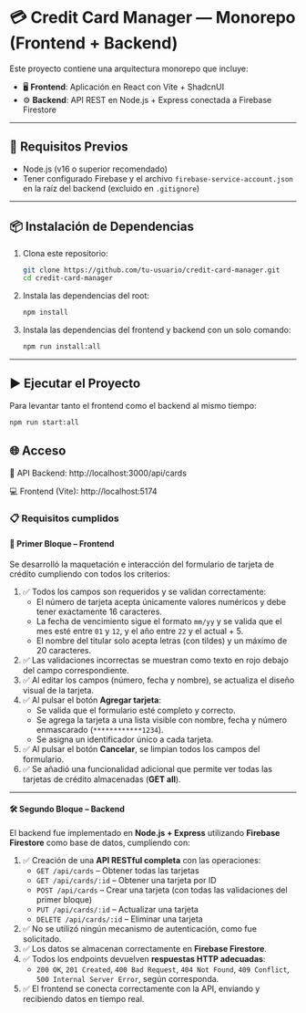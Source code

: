 # 💳 Credit Card Manager — Monorepo (Frontend + Backend)

Este proyecto contiene una arquitectura monorepo que incluye:

- 🖥️ **Frontend**: Aplicación en React con Vite + ShadcnUI
- ⚙️ **Backend**: API REST en Node.js + Express conectada a Firebase Firestore

---

## 🚀 Requisitos Previos

- Node.js (v16 o superior recomendado)
- Tener configurado Firebase y el archivo `firebase-service-account.json` en la raíz del backend (excluido en `.gitignore`)

---

## 📦 Instalación de Dependencias

1. Clona este repositorio:
   ```bash
   git clone https://github.com/tu-usuario/credit-card-manager.git
   cd credit-card-manager
   ```
   
2. Instala las dependencias del root:
   ```bash
   npm install
   ```
  
3. Instala las dependencias del frontend y backend con un solo comando:
   ```bash
   npm run install:all
   ```
   
---

## ▶️ Ejecutar el Proyecto

Para levantar tanto el frontend como el backend al mismo tiempo:

   ```bash
   npm run start:all
   ```


## 🌐 Acceso

🔌 API Backend:
http://localhost:3000/api/cards

💻 Frontend (Vite):
http://localhost:5174

### 📋 Requisitos cumplidos

#### 🧩 Primer Bloque – Frontend

Se desarrolló la maquetación e interacción del formulario de tarjeta de crédito cumpliendo con todos los criterios:

1. ✅ Todos los campos son requeridos y se validan correctamente:
   - El número de tarjeta acepta únicamente valores numéricos y debe tener exactamente 16 caracteres.
   - La fecha de vencimiento sigue el formato `mm/yy` y se valida que el mes esté entre `01` y `12`, y el año entre `22` y el actual + 5.
   - El nombre del titular solo acepta letras (con tildes) y un máximo de 20 caracteres.
2. ✅ Las validaciones incorrectas se muestran como texto en rojo debajo del campo correspondiente.
3. ✅ Al editar los campos (número, fecha y nombre), se actualiza el diseño visual de la tarjeta.
4. ✅ Al pulsar el botón **Agregar tarjeta**:
   - Se valida que el formulario esté completo y correcto.
   - Se agrega la tarjeta a una lista visible con nombre, fecha y número enmascarado (`************1234`).
   - Se asigna un identificador único a cada tarjeta.
5. ✅ Al pulsar el botón **Cancelar**, se limpian todos los campos del formulario.
6. ✅ Se añadió una funcionalidad adicional que permite ver todas las tarjetas de crédito almacenadas (**GET all**).

---

#### 🛠️ Segundo Bloque – Backend

El backend fue implementado en **Node.js + Express** utilizando **Firebase Firestore** como base de datos, cumpliendo con:

1. ✅ Creación de una **API RESTful completa** con las operaciones:
   - `GET /api/cards` – Obtener todas las tarjetas
   - `GET /api/cards/:id` – Obtener una tarjeta por ID
   - `POST /api/cards` – Crear una tarjeta (con todas las validaciones del primer bloque)
   - `PUT /api/cards/:id` – Actualizar una tarjeta
   - `DELETE /api/cards/:id` – Eliminar una tarjeta
2. ✅ No se utilizó ningún mecanismo de autenticación, como fue solicitado.
3. ✅ Los datos se almacenan correctamente en **Firebase Firestore**.
4. ✅ Todos los endpoints devuelven **respuestas HTTP adecuadas**:
   - `200 OK`, `201 Created`, `400 Bad Request`, `404 Not Found`, `409 Conflict`, `500 Internal Server Error`, según corresponda.
5. ✅ El frontend se conecta correctamente con la API, enviando y recibiendo datos en tiempo real.


